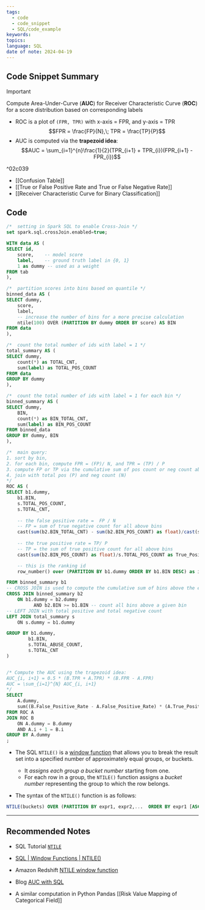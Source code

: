 ```yaml
---
tags:
  - code
  - code_snippet
  - SQL/code_example
keywords: 
topics: 
language: SQL
date of note: 2024-04-19
---
```


## Code Snippet Summary

>[!important]
>Compute Area-Under-Curve (**AUC**) for Receiver Characteristic Curve (**ROC**)  for a score distribution based on corresponding labels
>- ROC is a plot of `(FPR, TPR)` with x-axis = FPR, and y-axis = TPR
> $$FPR = \frac{FP}{N},\; TPR = \frac{TP}{P}$$
>- AUC is computed via the **trapezoid idea**:
>  $$AUC = \sum_{i=1}^{n}\frac{1}{2}(TPR_{i+1} + TPR_{i})(FPR_{i+1} - FPR_{i})$$

^02c039

- [[Confusion Table]]
- [[True or False Positive Rate and True or False Negative Rate]]
- [[Receiver Characteristic Curve for Binary Classification]]

## Code

```sql
/*  setting in Spark SQL to enable Cross-Join */
set spark.sql.crossJoin.enabled=true;

WITH data AS (
SELECT id,
	score,    -- model score
	label,    -- ground truth label in {0, 1}
    1 as dummy -- used as a weight
FROM tab
),

/*  partition scores into bins based on quantile */
binned_data AS (
SELECT dummy,
    score,
    label,
    -- increase the number of bins for a more precise calculation
    ntile(100) OVER (PARTITION BY dummy ORDER BY score) AS BIN
FROM data
),

/*  count the total number of ids with label = 1 */
total_summary AS (
SELECT dummy,
    count(*) as TOTAL_CNT,
    sum(label) as TOTAL_POS_COUNT
FROM data
GROUP BY dummy
),

/*  count the total number of ids with label = 1 for each bin */
binned_summary AS (
SELECT dummy,
    BIN,
    count(*) as BIN_TOTAL_CNT,
    sum(label) as BIN_POS_COUNT
FROM binned_data
GROUP BY dummy, BIN
),

/*  main query:  
1. sort by bin, 
2. for each bin, compute FPR = (FP)/ N, and TPR = (TP) / P
3. compute FP or TP via the cumulative sum of pos count or neg count above
4. join with total pos (P) and neg count (N)
*/
ROC AS (
SELECT b1.dummy,
    b1.BIN,
    s.TOTAL_POS_COUNT,
    s.TOTAL_CNT,
    
    -- the false positive rate =  FP / N
    -- FP = sum of true negative count for all above bins
    cast(sum(b2.BIN_TOTAL_CNT) - sum(b2.BIN_POS_COUNT) as float)/cast(s.TOTAL_CNT -s.TOTAL_POS_COUNT as float) as False_Positive_Rate,
    
    -- the true positive rate = TP/ P
    -- TP = the sum of true positive count for all above bins
    cast(sum(b2.BIN_POS_COUNT) as float)/s.TOTAL_POS_COUNT as True_Positive_Rate,  

    -- this is the ranking id
    row_number() over (PARTITION BY b1.dummy ORDER BY b1.BIN DESC) as i

FROM binned_summary b1
-- CROSS JOIN is used to compute the cumulative sum of bins above the each bin
CROSS JOIN binned_summary b2     
	ON b1.dummy = b2.dummy
		  AND b2.BIN >= b1.BIN -- count all bins above a given bin
-- LEFT JOIN with total positive and total negative count
LEFT JOIN total_summary s
    ON s.dummy = b1.dummy

GROUP BY b1.dummy,
        b1.BIN,
        s.TOTAL_ABUSE_COUNT,
        s.TOTAL_CNT
)


/* Compute the AUC using the trapezoid idea: 
AUC_{i, i+1} = 0.5 * (B.TPR + A.TPR) * (B.FPR - A.FPR)
AUC = \sum_{i=1}^{N} AUC_{i, i+1}
*/
SELECT
    A.dummy,
    sum((B.False_Positive_Rate - A.False_Positive_Rate) * (A.True_Positive_Rate + B.True_Positive_Rate) * 0.5) as AUC
FROM ROC A
JOIN ROC B
    ON A.dummy = B.dummy
    AND A.i + 1 = B.i
GROUP BY A.dummy
;
```


- The SQL `NTILE()` is a [window function](https://www.sqltutorial.org/sql-window-functions/) that allows you to break the result set into a specified number of approximately equal groups, or buckets.
	- It *assigns each group a bucket number* starting from one. 
	- For each row in a group, the `NTILE()` function assigns a *bucket number* representing the group to which the row belongs.
	  
- The syntax of the `NTILE()` function is as follows:

```SQL
NTILE(buckets) OVER (PARTITION BY expr1, expr2,... 	ORDER BY expr1 [ASC|DESC], expr2 ... )
```



-----------
##  Recommended Notes

- SQL Tutorial [`NTILE`](https://www.sqltutorial.org/sql-window-functions/sql-ntile/)
- [SQL | Window Functions | NTILE()](https://www.codecademy.com/resources/docs/sql/window-functions/ntile)
- Amazon Redshift [NTILE window function](https://docs.aws.amazon.com/redshift/latest/dg/r_WF_NTILE.html)

- Blog [AUC with SQL](https://roywrightme.wordpress.com/2018/01/11/auc-sql/)
  
- A similar computation in Python Pandas [[Risk Value Mapping of Categorical Field]]
